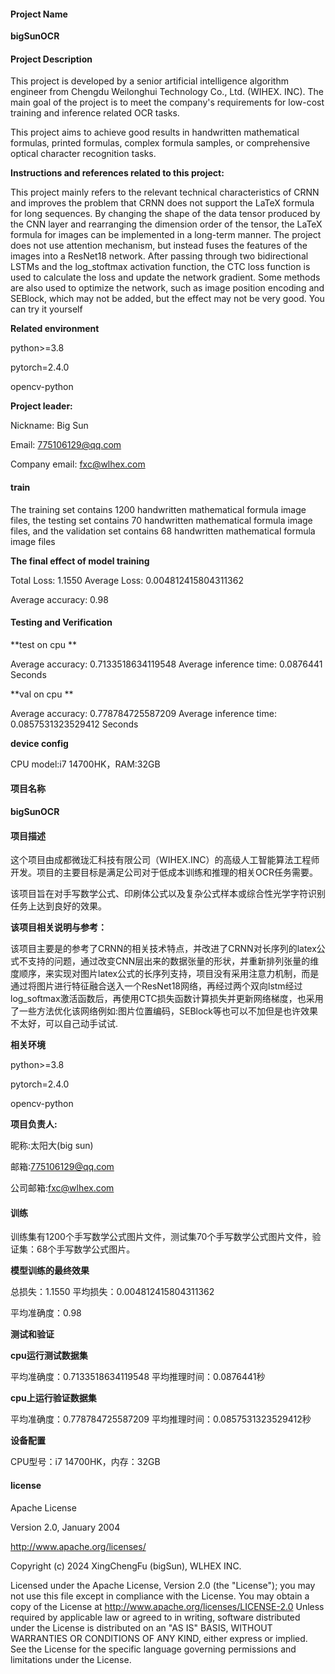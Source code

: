 #### Project Name

**bigSunOCR**

#### Project Description

This project is developed by a senior artificial intelligence algorithm engineer from Chengdu Weilonghui Technology Co., Ltd. (WIHEX. INC). The main goal of the project is to meet the company's requirements for low-cost training and inference related OCR tasks.

This project aims to achieve good results in handwritten mathematical formulas, printed formulas, complex formula samples, or comprehensive optical character recognition tasks.

**Instructions and references related to this project:**

This project mainly refers to the relevant technical characteristics of CRNN and improves the problem that CRNN does not support the LaTeX formula for long sequences. By changing the shape of the data tensor produced by the CNN layer and rearranging the dimension order of the tensor, the LaTeX formula for images can be implemented in a long-term manner. The project does not use attention mechanism, but instead fuses the features of the images into a ResNet18 network. After passing through two bidirectional LSTMs and the log_stoftmax activation function, the CTC loss function is used to calculate the loss and update the network gradient. Some methods are also used to optimize the network, such as image position encoding and SEBlock, which may not be added, but the effect may not be very good. You can try it yourself

**Related environment**

python>=3.8 

pytorch=2.4.0

opencv-python



**Project leader:**

Nickname: Big Sun

Email: 775106129@qq.com

Company email: fxc@wlhex.com

#### **train**

The training set contains 1200 handwritten mathematical formula image files, the testing set contains 70 handwritten mathematical formula image files, and the validation set contains 68 handwritten mathematical formula image files

**The final effect of model training**

Total Loss: 1.1550
Average Loss: 0.004812415804311362

Average accuracy: 0.98

#### **Testing and Verification**

**test on cpu **

Average accuracy: 0.7133518634119548
Average inference time: 0.0876441 Seconds

**val on cpu **

Average accuracy: 0.778784725587209
Average inference time: 0.0857531323529412 Seconds

**device config**

CPU model:i7 14700HK，RAM:32GB



#### 项目名称

**bigSunOCR**

#### 项目描述

这个项目由成都微珑汇科技有限公司（WIHEX.INC）的高级人工智能算法工程师开发。项目的主要目标是满足公司对于低成本训练和推理的相关OCR任务需要。

该项目旨在对手写数学公式、印刷体公式以及复杂公式样本或综合性光学字符识别任务上达到良好的效果。

**该项目相关说明与参考：**

该项目主要是的参考了CRNN的相关技术特点，并改进了CRNN对长序列的latex公式不支持的问题，通过改变CNN层出来的数据张量的形状，并重新排列张量的维度顺序，来实现对图片latex公式的长序列支持，项目没有采用注意力机制，而是通过将图片进行特征融合送入一个ResNet18网络，再经过两个双向lstm经过log_softmax激活函数后，再使用CTC损失函数计算损失并更新网络梯度，也采用了一些方法优化该网络例如:图片位置编码，SEBlock等也可以不加但是也许效果不太好，可以自己动手试试.

**相关环境**

python>=3.8 

pytorch=2.4.0

opencv-python



**项目负责人:**

昵称:太阳大(big sun)

邮箱:775106129@qq.com

公司邮箱:fxc@wlhex.com

#### 训练

训练集有1200个手写数学公式图片文件，测试集70个手写数学公式图片文件，验证集：68个手写数学公式图片。

**模型训练的最终效果**

总损失：1.1550
平均损失：0.004812415804311362

平均准确度：0.98

**测试和验证**

**cpu运行测试数据集**

平均准确度：0.7133518634119548
平均推理时间：0.0876441秒

**cpu上运行验证数据集**

平均准确度：0.778784725587209
平均推理时间：0.0857531323529412秒

**设备配置**

CPU型号：i7 14700HK，内存：32GB



#### license

Apache License                           

Version 2.0, January 2004                        

http://www.apache.org/licenses/ 

Copyright (c) 2024 XingChengFu (bigSun), WLHEX INC.

Licensed under the Apache License, Version 2.0 (the "License"); you may not use this file except in compliance with the License. You may obtain a copy of the License at     http://www.apache.org/licenses/LICENSE-2.0 Unless required by applicable law or agreed to in writing, software distributed under the License is distributed on an "AS IS" BASIS, WITHOUT WARRANTIES OR CONDITIONS OF ANY KIND, either express or implied. See the License for the specific language governing permissions and limitations under the License.